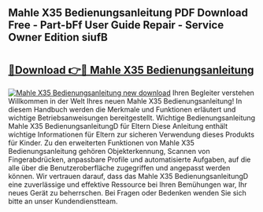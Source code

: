## Mahle X35 Bedienungsanleitung PDF Download Free - Part-bFf User Guide Repair - Service Owner Edition siufB

# <h2><a href="http://df4q2f.blite.top/?on=Mahle+X35+Bedienungsanleitung">🔗Download 👉🔴 Mahle X35 Bedienungsanleitung</a></h2>

[![Mahle X35 Bedienungsanleitung new download](https://i.imgur.com/lujVjoI.png)](http://df4q2f.blite.top/?on=Mahle+X35+Bedienungsanleitung)
Ihren Begleiter verstehen Willkommen in der Welt Ihres neuen Mahle X35 Bedienungsanleitung! In diesem Handbuch werden die Merkmale und Funktionen erläutert und wichtige Betriebsanweisungen bereitgestellt. Wichtige Bedienungsanleitung Mahle X35 BedienungsanleitungD für Eltern Diese Anleitung enthält wichtige Informationen für Eltern zur sicheren Verwendung dieses Produkts für Kinder. Zu den erweiterten Funktionen von Mahle X35 Bedienungsanleitung gehören Objekterkennung, Scannen von Fingerabdrücken, anpassbare Profile und automatisierte Aufgaben, auf die alle über die Benutzeroberfläche zugegriffen und angepasst werden können. Wir vertrauen darauf, dass das Mahle X35 BedienungsanleitungD eine zuverlässige und effektive Ressource bei Ihren Bemühungen war, Ihr neues Gerät zu beherrschen. Bei Fragen oder Bedenken wenden Sie sich bitte an unser Kundendienstteam.
